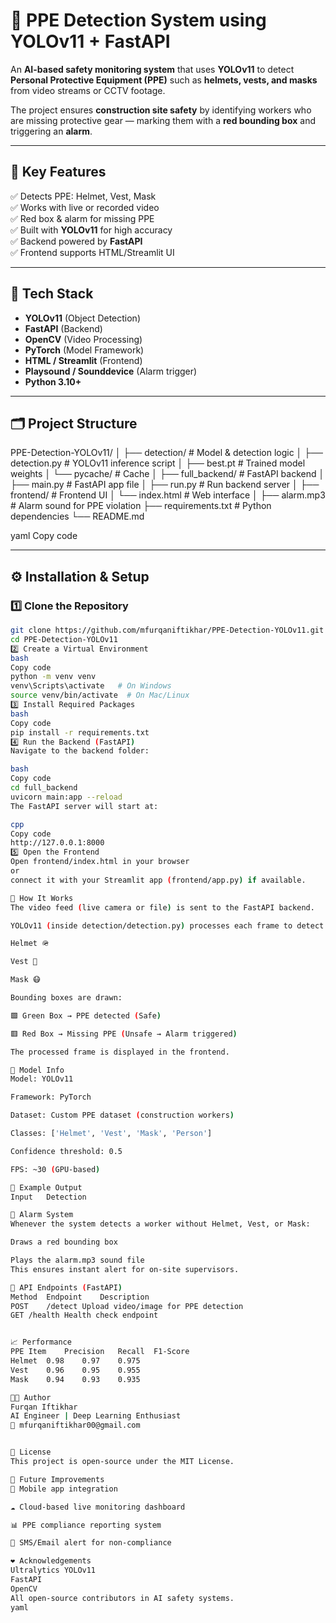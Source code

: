 # 🦺 PPE Detection System using YOLOv11 + FastAPI

An **AI-based safety monitoring system** that uses **YOLOv11** to detect **Personal Protective Equipment (PPE)** such as **helmets, vests, and masks** from video streams or CCTV footage.  

The project ensures **construction site safety** by identifying workers who are missing protective gear — marking them with a **red bounding box** and triggering an **alarm**.

---

## 🚧 Key Features
✅ Detects PPE: Helmet, Vest, Mask  
✅ Works with live or recorded video  
✅ Red box & alarm for missing PPE  
✅ Built with **YOLOv11** for high accuracy  
✅ Backend powered by **FastAPI**  
✅ Frontend supports HTML/Streamlit UI  

---

## 🧠 Tech Stack
- **YOLOv11** (Object Detection)
- **FastAPI** (Backend)
- **OpenCV** (Video Processing)
- **PyTorch** (Model Framework)
- **HTML / Streamlit** (Frontend)
- **Playsound / Sounddevice** (Alarm trigger)
- **Python 3.10+**

---

## 🗂️ Project Structure
PPE-Detection-YOLOv11/
│
├── detection/ # Model & detection logic
│ ├── detection.py # YOLOv11 inference script
│ ├── best.pt # Trained model weights
│ └── pycache/ # Cache
│
├── full_backend/ # FastAPI backend
│ ├── main.py # FastAPI app file
│ ├── run.py # Run backend server
│
├── frontend/ # Frontend UI
│ └── index.html # Web interface
│
├── alarm.mp3 # Alarm sound for PPE violation
├── requirements.txt # Python dependencies
└── README.md

yaml
Copy code

---

## ⚙️ Installation & Setup

### 1️⃣ Clone the Repository
```bash
git clone https://github.com/mfurqaniftikhar/PPE-Detection-YOLOv11.git
cd PPE-Detection-YOLOv11
2️⃣ Create a Virtual Environment
bash
Copy code
python -m venv venv
venv\Scripts\activate   # On Windows
source venv/bin/activate  # On Mac/Linux
3️⃣ Install Required Packages
bash
Copy code
pip install -r requirements.txt
4️⃣ Run the Backend (FastAPI)
Navigate to the backend folder:

bash
Copy code
cd full_backend
uvicorn main:app --reload
The FastAPI server will start at:

cpp
Copy code
http://127.0.0.1:8000
5️⃣ Open the Frontend
Open frontend/index.html in your browser
or
connect it with your Streamlit app (frontend/app.py) if available.

🧩 How It Works
The video feed (live camera or file) is sent to the FastAPI backend.

YOLOv11 (inside detection/detection.py) processes each frame to detect:

Helmet 🪖

Vest 👕

Mask 😷

Bounding boxes are drawn:

🟩 Green Box → PPE detected (Safe)

🟥 Red Box → Missing PPE (Unsafe → Alarm triggered)

The processed frame is displayed in the frontend.

🧠 Model Info
Model: YOLOv11

Framework: PyTorch

Dataset: Custom PPE dataset (construction workers)

Classes: ['Helmet', 'Vest', 'Mask', 'Person']

Confidence threshold: 0.5

FPS: ~30 (GPU-based)

📸 Example Output
Input	Detection

🔔 Alarm System
Whenever the system detects a worker without Helmet, Vest, or Mask:

Draws a red bounding box

Plays the alarm.mp3 sound file
This ensures instant alert for on-site supervisors.

🧱 API Endpoints (FastAPI)
Method	Endpoint	Description
POST	/detect	Upload video/image for PPE detection
GET	/health	Health check endpoint


📈 Performance
PPE Item	Precision	Recall	F1-Score
Helmet	0.98	0.97	0.975
Vest	0.96	0.95	0.955
Mask	0.94	0.93	0.935

👨‍💻 Author
Furqan Iftikhar
AI Engineer | Deep Learning Enthusiast
📧 mfurqaniftikhar00@gmail.com


🪪 License
This project is open-source under the MIT License.

🌟 Future Improvements
📱 Mobile app integration

☁️ Cloud-based live monitoring dashboard

📊 PPE compliance reporting system

🚨 SMS/Email alert for non-compliance

❤️ Acknowledgements
Ultralytics YOLOv11
FastAPI
OpenCV
All open-source contributors in AI safety systems.
yaml

